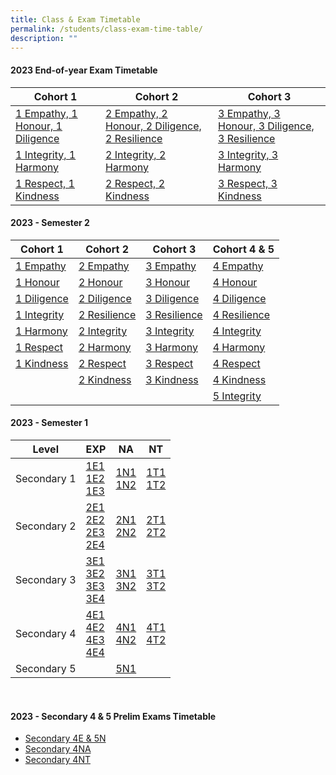 ```yaml
---
title: Class & Exam Timetable
permalink: /students/class-exam-time-table/
description: ""
---
```

#### 2023 End-of-year Exam Timetable

| Cohort 1 | Cohort 2 | Cohort 3 |
| -------- | -------- | -------- |
| [1 Empathy, 1 Honour, 1 Diligence](/files/2023%20cbss%20end-of-year%20exam%20timetable%20sec%201e.pdf)     | [2 Empathy, 2 Honour, 2 Diligence, 2 Resilience](/files/2023%20cbss%20end-of-year%20exam%20timetable%20sec%202e.pdf)| [3 Empathy, 3 Honour, 3 Diligence, 3 Resilience](/files/2023%20cbss%20end-of-year%20exam%20timetable%20sec%203e.pdf)    |
|[1 Integrity, 1 Harmony](/files/2023%20cbss%20end-of-year%20exam%20timetable%20sec%201na.pdf)| [2 Integrity, 2 Harmony](/files/2023%20cbss%20end-of-year%20exam%20timetable%20sec%202na.pdf)| [3 Integrity, 3 Harmony](/files/2023%20cbss%20end-of-year%20exam%20timetable%20sec%203na.pdf)|
|[1 Respect, 1 Kindness](/files/2023%20cbss%20end-of-year%20exam%20timetable%20sec%201nt.pdf)| [2 Respect, 2 Kindness](/files/2023%20cbss%20end-of-year%20exam%20timetable%20sec%202nt.pdf)|[3 Respect, 3 Kindness](/files/2023%20cbss%20end-of-year%20exam%20timetable%20sec%203nt.pdf) |


#### 2023 - Semester 2

| Cohort 1 | Cohort 2 | Cohort 3 | Cohort 4 &amp; 5 |
| -------- | -------- | -------- | -------- |
| [1 Empathy](/files/2023%20sem%202%201%20empathy%20updated.pdf) | [2 Empathy](/files/2023%20sem%202%202%20empathy.pdf) | [3 Empathy](/files/2023%20sem%202%203%20empathy.pdf) | [4 Empathy](/files/2023%20sem%202%204%20empathy.pdf) |
| [1 Honour](/files/2023%20sem%202%201%20honour.pdf) | [2 Honour](/files/2023%20sem%202%202%20honour.pdf) | [3 Honour](/files/2023%20sem%202%203%20honour.pdf) | [4 Honour](/files/2023%20sem%202%204%20honour.pdf) |
| [1 Diligence](/files/2023%20sem%202%201%20diligence.pdf) | [2 Diligence](/files/2023%20sem%202%202%20diligence.pdf) | [3 Diligence](/files/2023%20sem%202%203%20diligence.pdf) | [4 Diligence](/files/2023%20sem%202%204%20diligence.pdf) |
| [1 Integrity](/files/2023%20sem%202%201%20integrity.pdf) | [2 Resilience](/files/2023%20sem%202%202%20resilience.pdf) | [3 Resilience](/files/2023%20sem%202%203%20resilience.pdf) | [4 Resilience](/files/2023%20sem%202%204%20resilience.pdf) |
| [1 Harmony](/files/2023%20sem%202%201%20harmony.pdf) |[2 Integrity](/files/2023%20sem%202%202%20integrity.pdf) | [3 Integrity](/files/2023%20sem%202%203%20integrity.pdf) | [4 Integrity](/files/2023%20sem%202%204%20integrity.pdf)|
| [1 Respect](/files/2023%20sem%202%201%20respect%20updated.pdf) | [2 Harmony](/files/2023%20sem%202%202%20harmony.pdf) | [3 Harmony](/files/2023%20sem%202%203%20harmony.pdf) | [4 Harmony](/files/2023%20sem%202%204%20harmony.pdf) |
| [1 Kindness](/files/2023%20sem%202%201%20kindness%20updated.pdf) | [2 Respect](/files/2023%20sem%202%202%20respect%20updated.pdf) | [3 Respect](/files/2023%20sem%202%203%20respect%20updated.pdf) | [4 Respect](/files/2023%20sem%202%204%20respect%20updated.pdf) |
|  | [2 Kindness](/files/2023%20sem%202%202%20kindness%20updated.pdf) | [3 Kindness](/files/2023%20sem%202%203%20kindness%20updated.pdf) | [4 Kindness](/files/2023%20sem%202%204%20kindness%20updated.pdf) |
| | | | [5 Integrity](/files/2023%20sem%202%205%20integrity.pdf) |

#### 2023 - Semester 1

| Level | EXP | NA | NT |
| -------- | -------- | -------- | -------- |
| Secondary 1 | [1E1](/files/2023%201E1%20Sem%201.pdf) <br>[1E2](/files/2023%201E2%20Sem%201.pdf) <br> [1E3](/files/2023%201E3%20Sem%201.pdf)   | [1N1](/files/2023%201N1%20Sem%201.pdf) <br> [1N2](/files/2023%201N2%20Sem%201.pdf)  | [1T1](/files/2023%201T1%20Sem%201.pdf) <br> [1T2](/files/2023%201T2%20Sem%201.pdf) |
| Secondary 2 |[2E1](/files/2023%202E1%20Sem%201.pdf) <br> [2E2](/files/2023%202E2%20Sem%201.pdf) <br> [2E3](/files/2023%202E3%20Sem%201.pdf) <br> [2E4](/files/2023%202E4%20Sem%201.pdf) | [2N1](/files/2023%202N1%20Sem%201.pdf) <br> [2N2](/files/2023%202N2%20Sem%201.pdf)| [2T1](/files/2023%202T1%20Sem%201.pdf) <br> [2T2](/files/2023%202T2%20Sem%201.pdf)  |
|Secondary 3 | [3E1](/files/2023%203E1%20Sem%201.pdf) <br> [3E2](/files/2023%203E2%20Sem%201.pdf) <br> [3E3](/files/2023%203E3%20Sem%201.pdf) <br> [3E4](/files/2023%203E4%20Sem%201.pdf) |[3N1](/files/2023%203N1%20Sem%201.pdf) <br> [3N2](/files/2023%203N2%20Sem%201.pdf) | [3T1](/files/2023%203T1%20Sem%201.pdf) <br> [3T2](/files/2023%203T2%20Sem%201.pdf)|
|Secondary 4|[4E1](/files/2023%204E1%20Sem%201.pdf) <br> [4E2](/files/2023%204E2%20Sem%201.pdf) <br> [4E3](/files/2023%204E3%20Sem%201.pdf) <br> [4E4](/files/2023%204E4%20Sem%201.pdf) | [4N1](/files/2023%204N1%20Sem%201.pdf) <br> [4N2](/files/2023%204N2%20Sem%201.pdf) | [4T1](/files/2023%204T1%20Sem%201.pdf) <br> [4T2](/files/2023%204T2%20Sem%201.pdf) |
|Secondary 5| | [5N1](/files/2023%205N1%20Sem%201.pdf) | |

<br>

#### 2023 - Secondary 4 &amp; 5 Prelim Exams Timetable
* [Secondary 4E &amp; 5N](/files/2023%20prelim%20exams%20tt%204e5n.pdf)
* [Secondary 4NA](/files/2023%20prelim%20exams%20tt%204na.pdf)
* [Secondary 4NT](/files/2023%20prelim%20exams%20tt%204nt.pdf)